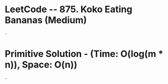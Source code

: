 # LeetCode -- 875. Koko Eating Bananas (Medium)

    - 

# Primitive Solution - (Time: O(log(m * n)), Space: O(n))

    - 




